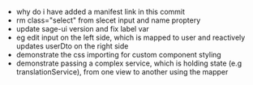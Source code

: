 - why do i have added a manifest link in this commit
- rm class="select" from slecet input and name proptery
- update sage-ui version and fix label var
- eg edit input on the left side, which is mapped to user and reactively updates userDto on the right side
- demonstrate the css importing for custom component styling
- demonstrate passing a complex service, which is holding state (e.g translationService), from one view to another using the mapper

